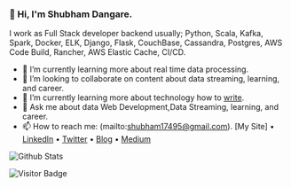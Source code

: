 ### 👋 Hi, I'm Shubham Dangare.
I work as Full Stack developer backend usually; Python, Scala, Kafka, Spark, Docker, ELK, Django, Flask, CouchBase, Cassandra, Postgres, AWS Code Build, Rancher, AWS Elastic Cache, CI/CD.

- 🌱 I’m currently learning more about real time data processing.
- 👯 I’m looking to collaborate on content about data streaming, learning, and career.
- 🌱 I’m currently learning more about technology how to [write](https://dzone.com/users/3596369/shubhamdanagre.html).
- 💬 Ask me about data Web Development,Data Streaming, learning, and career.
- 📫 How to reach me: (mailto:shubham17495@gmail.com).
[My Site] • [LinkedIn](https://www.linkedin.com/in/shubham-dangare-a04a53128/) • [Twitter](https://twitter.com/ShubhamDangare5) • [Blog](https://blog.knoldus.com/author/shubhamdangare1d114430b9/) • [Medium](https://medium.com/@shubham17495)

![Github Stats](https://github-readme-stats.vercel.app/api?username=shubhamdangare&count_private=true&show_icons=true&include_all_commits=true)


![Visitor Badge](https://visitor-badge.laobi.icu/badge?page_id=shubhamdangare)
